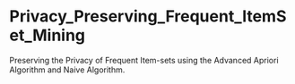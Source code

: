 # Privacy_Preserving_Frequent_ItemSet_Mining

Preserving the Privacy of Frequent Item-sets using the Advanced Apriori Algorithm and Naive Algorithm.
